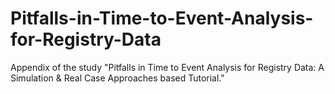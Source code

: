 # Pitfalls-in-Time-to-Event-Analysis-for-Registry-Data
Appendix of the study "Pitfalls in Time to Event Analysis for Registry Data: A Simulation &amp; Real Case Approaches based Tutorial."

